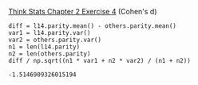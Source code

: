 [Think Stats Chapter 2 Exercise 4](http://greenteapress.com/thinkstats2/html/thinkstats2003.html#toc24) (Cohen's d)

```{python}
diff = l14.parity.mean() - others.parity.mean()
var1 = l14.parity.var()
var2 = others.parity.var()
n1 = len(l14.parity)
n2 = len(others.parity)
diff / np.sqrt((n1 * var1 + n2 * var2) / (n1 + n2))

-1.5146909326015194
```
